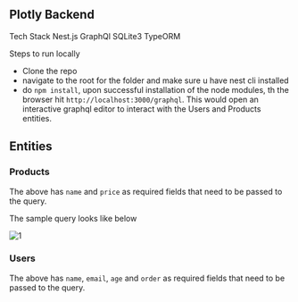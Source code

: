 ## Plotly Backend 

Tech Stack
Nest.js
GraphQl
SQLite3
TypeORM

Steps to run locally
 - Clone the repo
 - navigate to the root for the folder and make sure u have nest cli installed
 - do `npm install`, upon successful installation of the node modules, th the browser hit `http://localhost:3000/graphql`. This would open an interactive graphql editor to interact with the Users and Products entities.

 ## Entities

 ### Products
 The above has `name` and `price` as required fields that need to be passed to the query.

 The sample query looks like below

 ![1](https://github.com/anshul-5harma/backend-plotly/assets/27900079/a8fe35d6-90bd-4389-b2c2-1ff28f622c59)

 
 ### Users
 The above has `name`, `email`, `age` and `order` as required fields that need to be passed to the query.

